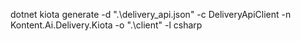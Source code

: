 dotnet kiota generate -d ".\delivery_api.json" -c DeliveryApiClient -n Kontent.Ai.Delivery.Kiota -o ".\client" -l csharp